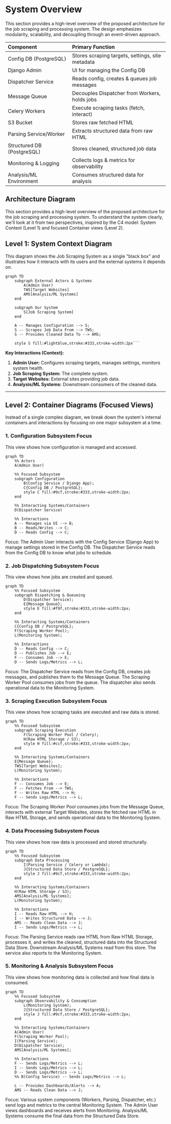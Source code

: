# System Overview

This section provides a high-level overview of the proposed architecture for the job scraping and processing system. The design emphasizes modularity, scalability, and decoupling through an event-driven approach.

| Component                 | Primary Function                                     |
| :------------------------ | :--------------------------------------------------- |
| Config DB (PostgreSQL)    | Stores scraping targets, settings, site metadata   |
| Django Admin              | UI for managing the Config DB                      |
| Dispatcher Service        | Reads config, creates & queues job messages        |
| Message Queue             | Decouples Dispatcher from Workers, holds jobs      |
| Celery Workers            | Execute scraping tasks (fetch, interact)           |
| S3 Bucket                 | Stores raw fetched HTML                            |
| Parsing Service/Worker    | Extracts structured data from raw HTML             |
| Structured DB (PostgreSQL)| Stores cleaned, structured job data                |
| Monitoring & Logging      | Collects logs & metrics for observability        |
| Analysis/ML Environment   | Consumes structured data for analysis              |

## Architecture Diagram

This section provides a high-level overview of the proposed architecture for the job scraping and processing system. To understand the system clearly, we'll look at it from two perspectives, inspired by the C4 model: System Context (Level 1) and focused Container views (Level 2).

## Level 1: System Context Diagram

This diagram shows the Job Scraping System as a single "black box" and illustrates how it interacts with its users and the external systems it depends on.

```mermaid
graph TD
    subgraph External Actors & Systems
        A(Admin User)
        TWS[Target Websites]
        AMS[Analysis/ML Systems]
    end

    subgraph Our System
        S[Job Scraping System]
    end

    A -- Manages Configuration --> S;
    S -- Scrapes Job Data From --> TWS;
    S -- Provides Cleaned Data To --> AMS;

    style S fill:#lightblue,stroke:#333,stroke-width:2px```
```

**Key Interactions (Context):**

1.  **Admin User:** Configures scraping targets, manages settings, monitors system health.
2.  **Job Scraping System:** The complete system.
3.  **Target Websites:** External sites providing job data.
4.  **Analysis/ML Systems:** Downstream consumers of the cleaned data.

---

## Level 2: Container Diagrams (Focused Views)

Instead of a single complex diagram, we break down the system's internal containers and interactions by focusing on one major subsystem at a time.

### 1. Configuration Subsystem Focus

This view shows how configuration is managed and accessed.

```mermaid
graph TD
    %% Actors
    A(Admin User)

    %% Focused Subsystem
    subgraph Configuration
        B(Config Service / Django App);
        C{Config DB / PostgreSQL};
        style C fill:#9cf,stroke:#333,stroke-width:2px;
    end

    %% Interacting Systems/Containers
    D(Dispatcher Service)

    %% Interactions
    A -- Manages via UI --> B;
    B -- Reads/Writes --> C;
    D -- Reads Config --> C;
```

Focus: The Admin User interacts with the Config Service (Django App) to manage settings stored in the Config DB. The Dispatcher Service reads from the Config DB to know what jobs to schedule.

### 2. Job Dispatching Subsystem Focus

This view shows how jobs are created and queued.

```mermaid
graph TD
    %% Focused Subsystem
    subgraph Dispatching & Queueing
        D(Dispatcher Service);
        E{Message Queue};
        style E fill:#f9f,stroke:#333,stroke-width:2px;
    end

    %% Interacting Systems/Containers
    C{Config DB / PostgreSQL};
    F(Scraping Worker Pool);
    L(Monitoring System);

    %% Interactions
    D -- Reads Config --> C;
    D -- Publishes Job --> E;
    F -- Consumes Job --> E;
    D -- Sends Logs/Metrics --> L;
```

Focus: The Dispatcher Service reads from the Config DB, creates job messages, and publishes them to the Message Queue. The Scraping Worker Pool consumes jobs from the queue. The dispatcher also sends operational data to the Monitoring System.

### 3. Scraping Execution Subsystem Focus

This view shows how scraping tasks are executed and raw data is stored.

```mermaid
graph TD
    %% Focused Subsystem
    subgraph Scraping Execution
        F(Scraping Worker Pool / Celery);
        H(Raw HTML Storage / S3);
        style H fill:#ccf,stroke:#333,stroke-width:2px;
    end

    %% Interacting Systems/Containers
    E{Message Queue};
    TWS[Target Websites];
    L(Monitoring System);

    %% Interactions
    F -- Consumes Job --> E;
    F -- Fetches From --> TWS;
    F -- Writes Raw HTML --> H;
    F -- Sends Logs/Metrics --> L;
```

Focus: The Scraping Worker Pool consumes jobs from the Message Queue, interacts with external Target Websites, stores the fetched raw HTML in Raw HTML Storage, and sends operational data to the Monitoring System.

### 4. Data Processing Subsystem Focus

This view shows how raw data is processed and stored structurally.

```mermaid
graph TD
    %% Focused Subsystem
    subgraph Data Processing
        I(Parsing Service / Celery or Lambda);
        J{Structured Data Store / PostgreSQL};
        style J fill:#9cf,stroke:#333,stroke-width:2px;
    end

    %% Interacting Systems/Containers
    H(Raw HTML Storage / S3);
    AMS[Analysis/ML Systems];
    L(Monitoring System);

    %% Interactions
    I -- Reads Raw HTML --> H;
    I -- Writes Structured Data --> J;
    AMS -- Reads Clean Data --> J;
    I -- Sends Logs/Metrics --> L;
```

Focus: The Parsing Service reads raw HTML from Raw HTML Storage, processes it, and writes the cleaned, structured data into the Structured Data Store. Downstream Analysis/ML Systems read from this store. The service also reports to the Monitoring System.

### 5. Monitoring & Analysis Subsystem Focus

This view shows how monitoring data is collected and how final data is consumed.

```mermaid
graph TD
    %% Focused Subsystem
    subgraph Observability & Consumption
        L(Monitoring System);
        J{Structured Data Store / PostgreSQL};
        style J fill:#9cf,stroke:#333,stroke-width:2px;
    end

    %% Interacting Systems/Containers
    A(Admin User)
    F(Scraping Worker Pool);
    I(Parsing Service);
    D(Dispatcher Service);
    AMS[Analysis/ML Systems];

    %% Interactions
    F -- Sends Logs/Metrics --> L;
    I -- Sends Logs/Metrics --> L;
    D -- Sends Logs/Metrics --> L;
    %% B(Config Service) -- Sends Logs/Metrics --> L; 

    L -- Provides Dashboards/Alerts --> A;
    AMS -- Reads Clean Data --> J;
```

Focus: Various system components (Workers, Parsing, Dispatcher, etc.) send logs and metrics to the central Monitoring System. The Admin User views dashboards and receives alerts from Monitoring. Analysis/ML Systems consume the final data from the Structured Data Store.
